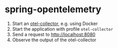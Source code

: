 # spring-opentelemetry

1. Start an [otel-collector](https://opentelemetry.io/docs/collector/getting-started/), e.g. using Docker
2. Start the application with profile `otel-collector`
3. Send a request to <http://localhost:8080>
4. Observe the output of the otel-collector
